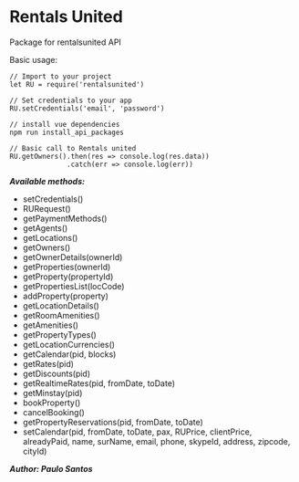 # Rentals United
Package for rentalsunited API

Basic usage:
```
// Import to your project
let RU = require('rentalsunited')

// Set credentials to your app
RU.setCredentials('email', 'password')

// install vue dependencies
npm run install_api_packages

// Basic call to Rentals united
RU.getOwners().then(res => console.log(res.data))
              .catch(err => console.log(err))

```

***Available methods:***
- setCredentials()
- RURequest()
- getPaymentMethods()
- getAgents()
- getLocations()
- getOwners()
- getOwnerDetails(ownerId)
- getProperties(ownerId)
- getProperty(propertyId)
- getPropertiesList(locCode)
- addProperty(property)
- getLocationDetails()
- getRoomAmenities()
- getAmenities()
- getPropertyTypes()
- getLocationCurrencies()
- getCalendar(pid, blocks)
- getRates(pid)
- getDiscounts(pid)
- getRealtimeRates(pid, fromDate, toDate)
- getMinstay(pid)
- bookProperty()
- cancelBooking()
- getPropertyReservations(pid, fromDate, toDate)
- setCalendar(pid, fromDate, toDate, pax, RUPrice, clientPrice, alreadyPaid, name, surName, email, phone, skypeId, address, zipcode, cityId)


***Author: Paulo Santos***
